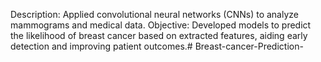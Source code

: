 Description: Applied convolutional neural networks (CNNs) to analyze mammograms and medical data.
Objective: Developed models to predict the likelihood of breast cancer based on extracted features, aiding early detection and improving patient outcomes.# Breast-cancer-Prediction-
